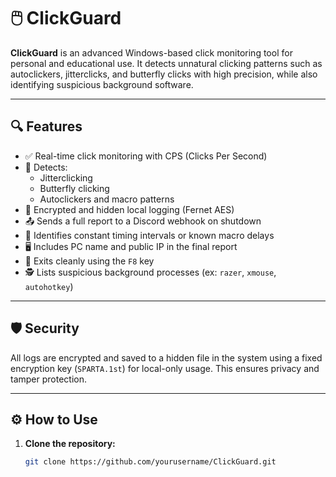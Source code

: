 # 🖱️ ClickGuard

**ClickGuard** is an advanced Windows-based click monitoring tool for personal and educational use. It detects unnatural clicking patterns such as autoclickers, jitterclicks, and butterfly clicks with high precision, while also identifying suspicious background software.

---

## 🔍 Features

- ✅ Real-time click monitoring with CPS (Clicks Per Second)
- 🚨 Detects:
  - Jitterclicking
  - Butterfly clicking
  - Autoclickers and macro patterns
- 🔐 Encrypted and hidden local logging (Fernet AES)
- 📤 Sends a full report to a Discord webhook on shutdown
- 🧠 Identifies constant timing intervals or known macro delays
- 🖥️ Includes PC name and public IP in the final report
- 🛑 Exits cleanly using the `F8` key
- 🕵️ Lists suspicious background processes (ex: `razer`, `xmouse`, `autohotkey`)

---

## 🛡️ Security

All logs are encrypted and saved to a hidden file in the system using a fixed encryption key (`SPARTA.1st`) for local-only usage. This ensures privacy and tamper protection.

---

## ⚙️ How to Use

1. **Clone the repository:**
   ```bash
   git clone https://github.com/yourusername/ClickGuard.git
